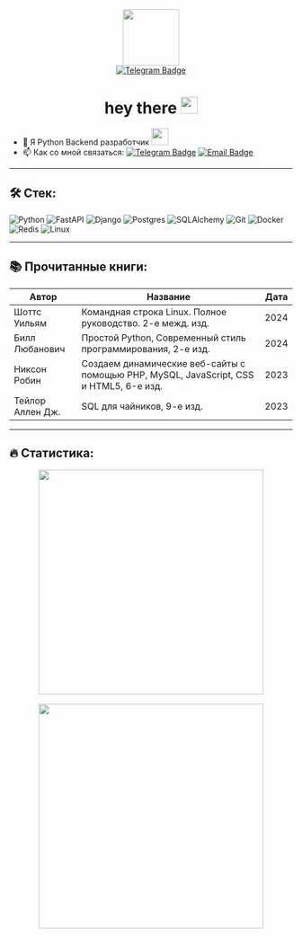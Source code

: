 
<div id="header" align="center">
  <img src="https://i.giphy.com/media/v1.Y2lkPTc5MGI3NjExYjl3anpmNWl2amo4NnJpOGV1azkzcHVleThnMW51M2pkeHAzazA1ciZlcD12MV9pbnRlcm5hbF9naWZfYnlfaWQmY3Q9cw/G74LKP9zsfLInmz3H6/giphy.gif" width="100"/>
</div>

<div id="badges" align="center">
  <a href ="https://t.me/popcorn138"><img src="https://img.shields.io/badge/Telegram-blue?style=for-the-badge&logo=telegram&logoColor=white" alt="Telegram Badge"/></a>

<h1>
  hey there
  <img src="https://media.giphy.com/media/hvRJCLFzcasrR4ia7z/giphy.gif" width="30px"/>
</h1>
</div>


- :telescope: Я Python Backend разработчик <img src="https://media.giphy.com/media/WUlplcMpOCEmTGBtBW/giphy.gif" width="30">
- :mailbox: Как со мной связаться:
[![Telegram Badge](https://img.shields.io/badge/telegram-blue?style=flat&logo=Telegram&logoColor=white)](https://t.me/popcorn138)
[![Email Badge](https://img.shields.io/badge/email-red?style=flat&logo=gmail&logoColor=white)](mailto:t3841@duck.com)

---

<h2 align="left">🛠️ Стек:</h2>

![Python](https://img.shields.io/badge/python-3670A0?style=for-the-badge&logo=python&logoColor=ffdd54)
![FastAPI](https://img.shields.io/badge/FastAPI-%0c584b?style=for-the-badge&logo=fastapi&logoColor=white)
![Django](https://img.shields.io/badge/django-%23092E20.svg?style=for-the-badge&logo=django&logoColor=white)
![Postgres](https://img.shields.io/badge/postgres-%23316192.svg?style=for-the-badge&logo=postgresql&logoColor=white)
![SQLAlchemy](https://img.shields.io/badge/SQLAlchemy-black?style=for-the-badge&logo=sqlalchemy&logoColor=red)
![Git](https://img.shields.io/badge/git-%23F05033.svg?style=for-the-badge&logo=git&logoColor=white)
![Docker](https://img.shields.io/badge/docker-%230db7ed.svg?style=for-the-badge&logo=docker&logoColor=white)
![Redis](https://img.shields.io/badge/redis-%23DD0031.svg?style=for-the-badge&logo=redis&logoColor=white)
![Linux](https://img.shields.io/badge/Linux-blue?style=for-the-badge&logo=linux&logoColor=white)

---

<h2 align="left">📚 Прочитанные книги:</h2>

| Автор | Название | Дата |
| --- | --- | --- |
| Шоттс Уильям | Командная строка Linux. Полное руководство. 2-е межд. изд. | 2024 |
| Билл Любанович | Простой Python, Современный стиль программирования, 2-е изд. | 2024 |
| Никсон Робин | Создаем динамические веб-сайты с помощью PHP, MySQL, JavaScript, CSS и HTML5, 6-е изд. | 2023 |
| Тейлор Аллен Дж. | SQL для чайников, 9-е изд. | 2023 |

---

<h2 align="left">🔥 Статистика:</h2>

<div align="center">
  <img src="https://www.codewars.com/users/module_b/badges/small" width="400px" />
  <br><br>
  <img src="https://github-readme-stats.vercel.app/api/top-langs/?username=moduleb&layout=compact&theme=vision-friendly-dark" width="400px"  />
</div>







